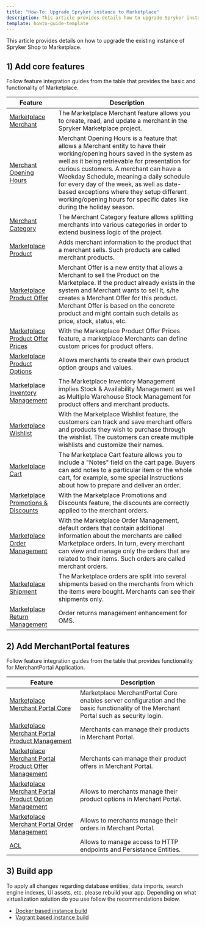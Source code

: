 ```yaml
---
title: "How-To: Upgrade Spryker instance to Marketplace"
description: This article provides details how to upgrade Spryker instance to Marketplace
template: howto-guide-template
---
```


This article provides details on how to upgrade the existing instance of Spryker Shop to Marketplace.

## 1) Add core features

Follow feature integration guides from the table that provides the basic and functionality of Marketplace.

| Feature | Description |
| --- | --- |
| [Marketplace Merchant](/docs/marketplace/dev/feature-integration-guides/202108.0/marketplace-merchant-feature-integration.html) | The Marketplace Merchant feature allows you to create, read, and update a merchant in the Spryker Marketplace project. |
| [Merchant Opening Hours](/docs/marketplace/dev/feature-integration-guides/202108.0/merchant-opening-hours-feature-integration.html) | Merchant Opening Hours is a feature that allows a Merchant entity to have their working/opening hours saved in the system as well as it being retrievable for presentation for curious customers. A merchant can have a Weekday Schedule, meaning a daily schedule for every day of the week, as well as date-based exceptions where they setup different working/opening hours for specific dates like during the holiday season. |
| [Merchant Category](/docs/marketplace/dev/feature-integration-guides/202108.0/merchant-category-feature-integration.html) | The Merchant Category feature allows splitting merchants into various categories in order to extend business logic of the project. |
| [Marketplace Product](/docs/marketplace/dev/feature-integration-guides/202108.0/marketplace-product-feature-integration.html) | Adds merchant information to the product that a merchant sells. Such products are called merchant products. |
| [Marketplace Product Offer](/docs/marketplace/dev/feature-integration-guides/202108.0/marketplace-product-offer-feature-integration.html) | Merchant Offer is a new entity that allows a Merchant to sell the Product on the Marketplace. If the product already exists in the system and Merchant wants to sell it, s/he creates a Merchant Offer for this product. Merchant Offer is based on the concrete product and might contain such details as price, stock, status, etc. |
| [Marketplace Product Offer Prices](/docs/marketplace/dev/feature-integration-guides/202108.0/marketplace-product-offer-prices-feature-integration.html) | With the Marketplace Product Offer Prices feature, a marketplace Merchants can define custom prices for product offers. |
| [Marketplace Product Options](/docs/marketplace/dev/feature-integration-guides/202108.0/marketplace-product-option-feature-integration.html) | Allows merchants to create their own product option groups and values. |
| [Marketplace Inventory Management](/docs/marketplace/dev/feature-integration-guides/202108.0/marketplace-inventory-management-feature-integration.html) | The Marketplace Inventory Management implies Stock & Availability Management as well as Multiple Warehouse Stock Management for product offers and merchant products. |
| [Marketplace Wishlist](/docs/marketplace/dev/feature-integration-guides/202108.0/marketplace-wishlist-feature-integration.html) | With the Marketplace Wishlist feature, the customers can track and save merchant offers and products they wish to purchase through the wishlist. The customers can create multiple wishlists and customize their names. |
| [Marketplace Cart](/docs/marketplace/dev/feature-integration-guides/202108.0/marketplace-cart-feature-integration.html) | The Marketplace Cart feature allows you to include a "Notes" field on the cart page. Buyers can add notes to a particular item or the whole cart, for example, some special instructions about how to prepare and deliver an order. |
| [Marketplace Promotions & Discounts](/docs/marketplace/dev/feature-integration-guides/202108.0/marketplace-promotions-discounts-feature-integration.html) | With the Marketplace Promotions and Discounts feature, the discounts are correctly applied to the merchant orders. |
| [Marketplace Order Management](/docs/marketplace/dev/feature-integration-guides/202108.0/marketplace-order-management-feature-integration.html) | With the Marketplace Order Management, default orders that contain additional information about the merchants are called Marketplace orders. In turn, every merchant can view and manage only the orders that are related to their items. Such orders are called merchant orders. |
| [Marketplace Shipment](/docs/marketplace/dev/feature-integration-guides/202108.0/marketplace-shipment-feature-integration.html) | The Marketplace orders are split into several shipments based on the merchants from which the items were bought. Merchants can see their shipments only. |
| [Marketplace Return Management](/docs/marketplace/dev/feature-integration-guides/202108.0/marketplace-return-management-feature-integration.html) | Order returns management enhancement for OMS. |

## 2) Add MerchantPortal features

Follow feature integration guides from the table that provides functionality for MerchantPortal Application.

| Feature | Description |
| --- | --- |
| [Marketplace Merchant Portal Core](/docs/marketplace/dev/feature-integration-guides/202108.0/marketplace-merchant-portal-core-feature-integration.html) | Marketplace MerchantPortal Core enables server configuration and the basic functionality of the Merchant Portal such as security login. |
| [Marketplace Merchant Portal Product Management](/docs/marketplace/dev/feature-integration-guides/202108.0/merchant-portal-marketplace-product-feature-integration.html) | Merchants can manage their products in Merchant Portal. |
| [Marketplace Merchant Portal Product Offer Management](/docs/marketplace/dev/feature-integration-guides/202108.0/marketplace-merchant-portal-product-offer-management-feature-integration.html) | Merchants can manage their product offers in Merchant Portal. |
| [Marketplace Merchant Portal Product Option Management](https://github.com/spryker/product-option-merchant-portal-gui) | Allows to merchants manage their product options in Merchant Portal. |
| [Marketplace Merchant Portal Order Management](/docs/marketplace/dev/feature-integration-guides/202108.0/merchant-portal-marketplace-order-management-feature-integration.html) | Allows to merchants manage their orders in Merchant Portal. |
| [ACL](/docs/marketplace/dev/feature-integration-guides/202108.0/acl-feature-integration.html) | Allows to manage access to HTTP endpoints and Persistance Entities. |

## 3) Build app

To apply all changes regarding database entities, data imports, search engine indexes, UI assets, etc. please rebuild your app.
Depending on what virtualization solution do you use follow the recommendations below.

- [Docker based instance build](https://documentation.spryker.com/docs/installing-spryker-with-docker)
- [Vagrant based instance build](https://documentation.spryker.com/docs/b2b-b2c-demo-shop-installation-mac-os-or-linux-with-devvm)
